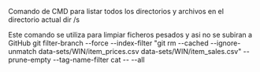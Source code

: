 Comando de CMD para listar todos los directorios y archivos en el directorio actual
dir /s

Este comando se utiliza para limpiar ficheros pesados y asi no se subiran a GitHub
git filter-branch --force --index-filter "git rm --cached --ignore-unmatch data-sets/WIN/item_prices.csv data-sets/WIN/item_sales.csv" --prune-empty --tag-name-filter cat -- --all
